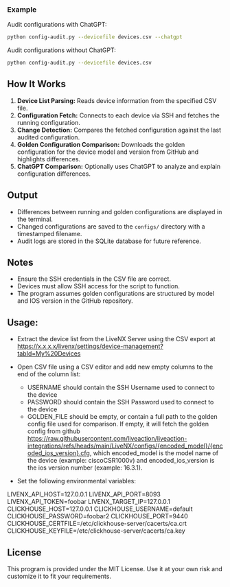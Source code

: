 ### Example
Audit configurations with ChatGPT:
```bash
python config-audit.py --devicefile devices.csv --chatgpt
```

Audit configurations without ChatGPT:
```bash
python config-audit.py --devicefile devices.csv
```

## How It Works
1. **Device List Parsing:** Reads device information from the specified CSV file.
2. **Configuration Fetch:** Connects to each device via SSH and fetches the running configuration.
3. **Change Detection:** Compares the fetched configuration against the last audited configuration.
4. **Golden Configuration Comparison:** Downloads the golden configuration for the device model and version from GitHub and highlights differences.
5. **ChatGPT Comparison:** Optionally uses ChatGPT to analyze and explain configuration differences.

## Output
- Differences between running and golden configurations are displayed in the terminal.
- Changed configurations are saved to the `configs/` directory with a timestamped filename.
- Audit logs are stored in the SQLite database for future reference.

## Notes
- Ensure the SSH credentials in the CSV file are correct.
- Devices must allow SSH access for the script to function.
- The program assumes golden configurations are structured by model and IOS version in the GitHub repository.

## Usage:
 - Extract the device list from the LiveNX Server using the CSV export at https://x.x.x.x/livenx/settings/device-management?tabId=My%20Devices
 - Open CSV file using a CSV editor and add new empty columns to the end of the column list:
    - USERNAME should contain the SSH Username used to connect to the device
    - PASSWORD should contain the SSH Password used to connect to the device
    - GOLDEN_FILE should be empty, or contain a full path to the golden config file used for comparison. If empty, it will fetch the golden config from github https://raw.githubusercontent.com/liveaction/liveaction-integrations/refs/heads/main/LiveNX/configs/{encoded_model}/{encoded_ios_version}.cfg, which encoded_model is the model name of the device (example: ciscoCSR1000v) and encoded_ios_version is the ios version number (example: 16.3.1).

 - Set the following environmental variables:

LIVENX_API_HOST=127.0.0.1
LIVENX_API_PORT=8093
LIVENX_API_TOKEN=foobar
LIVENX_TARGET_IP=127.0.0.1
CLICKHOUSE_HOST=127.0.0.1
CLICKHOUSE_USERNAME=default
CLICKHOUSE_PASSWORD=foobar2
CLICKHOUSE_PORT=9440
CLICKHOUSE_CERTFILE=/etc/clickhouse-server/cacerts/ca.crt
CLICKHOUSE_KEYFILE=/etc/clickhouse-server/cacerts/ca.key

## License
This program is provided under the MIT License. Use it at your own risk and customize it to fit your requirements.

